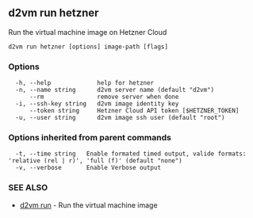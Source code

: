 ## d2vm run hetzner

Run the virtual machine image on Hetzner Cloud

```
d2vm run hetzner [options] image-path [flags]
```

### Options

```
  -h, --help             help for hetzner
  -n, --name string      d2vm server name (default "d2vm")
      --rm               remove server when done
  -i, --ssh-key string   d2vm image identity key
      --token string     Hetzner Cloud API token [$HETZNER_TOKEN]
  -u, --user string      d2vm image ssh user (default "root")
```

### Options inherited from parent commands

```
  -t, --time string   Enable formated timed output, valide formats: 'relative (rel | r)', 'full (f)' (default "none")
  -v, --verbose       Enable Verbose output
```

### SEE ALSO

* [d2vm run](d2vm_run.md)	 - Run the virtual machine image


